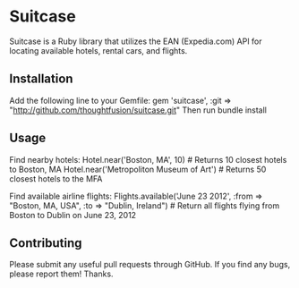 Suitcase
========

Suitcase is a Ruby library that utilizes the EAN (Expedia.com) API for locating available hotels, rental cars, and flights.

Installation
------------

Add the following line to your Gemfile:
    gem 'suitcase', :git => "http://github.com/thoughtfusion/suitcase.git"
Then run
    bundle install

Usage
-----
Find nearby hotels:
Hotel.near('Boston, MA', 10) # Returns 10 closest hotels to Boston, MA
Hotel.near('Metropoliton Museum of Art') # Returns 50 closest hotels to the MFA

Find available airline flights:
Flights.available('June 23 2012', :from => "Boston, MA, USA", :to => "Dublin, Ireland") # Return all flights flying from Boston to Dublin on June 23, 2012

Contributing
------------
Please submit any useful pull requests through GitHub. If you find any bugs, please report them! Thanks.
